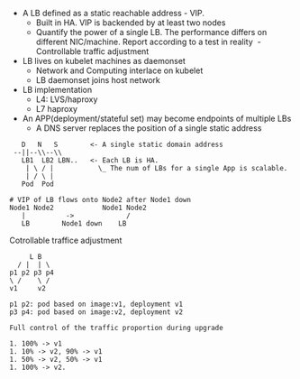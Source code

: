 - A LB defined as a static reachable address - VIP.
  - Built in HA. VIP is backended by at least two nodes
  - Quantify the power of a single LB. The performance differs on different NIC/machine. Report according to a test in reality
  - Controllable traffic adjustment
- LB lives on kubelet machines as daemonset
  - Network and Computing interlace on kubelet
  - LB daemonset joins host network
- LB implementation
  - L4: LVS/haproxy
  - L7 haproxy
- An APP(deployment/stateful set) may become endpoints of multiple LBs
  - A DNS server replaces the position of a single static address
  
```
   D   N   S        <- A single static domain address
 --||--\\--\\
   LB1  LB2 LBN..   <- Each LB is HA. 
    | \ / |           \_ The num of LBs for a single App is scalable. 
    | / \ |
   Pod  Pod

# VIP of LB flows onto Node2 after Node1 down
Node1 Node2            Node1 Node2
   |          ->             /   
   LB        Node1 down    LB
```

Cotrollable traffice adjustment

```
     L B
  / |  | \
p1 p2 p3 p4
\ /    \ /
v1     v2

p1 p2: pod based on image:v1, deployment v1
p3 p4: pod based on image:v2, deployment v2

Full control of the traffic proportion during upgrade

1. 100% -> v1
1. 10% -> v2, 90% -> v1
1. 50% -> v2, 50% -> v1
1. 100% -> v2.
```
